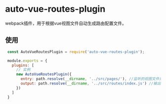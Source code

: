 # auto-vue-routes-plugin
webpack插件，用于根据vue视图文件自动生成路由配置文件。

## 使用

 ```javascript
  const AutoVueRoutesPlugin = require('auto-vue-routes-plugin');

  module.exports = {
    plugins: [
      // 实例
      new AutoVueRoutesPlugin({
        entry: path.resolve(__dirname, '../src/pages/'), //监听的视图文件夹
        output: path.resolve(__dirname, '../src/routes/index.js') //输出的路由配置文件
      })
    ]
  }
  
 ```